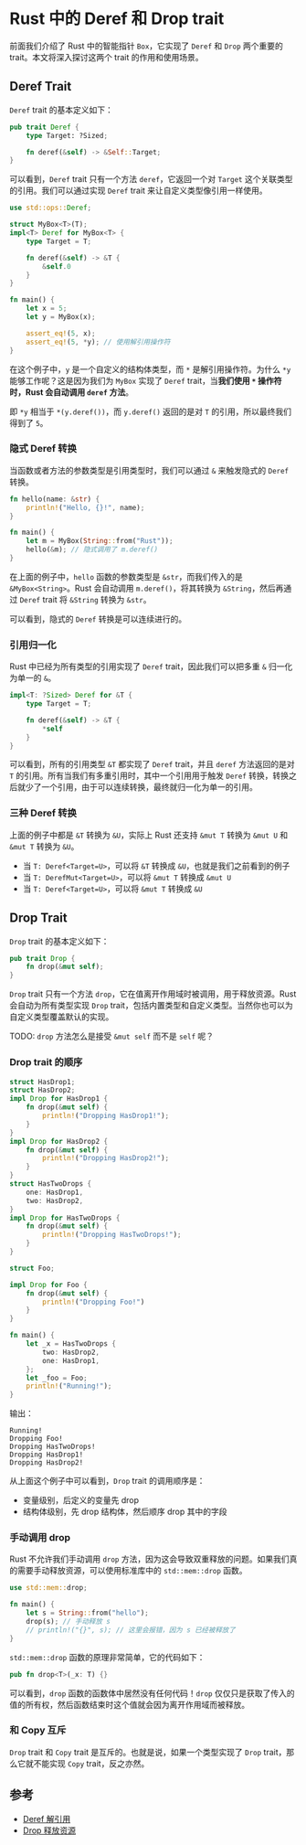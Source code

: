 # Rust 中的 Deref 和 Drop trait

前面我们介绍了 Rust 中的智能指针 `Box`，它实现了 `Deref` 和 `Drop` 两个重要的 trait。本文将深入探讨这两个 trait 的作用和使用场景。

## Deref Trait

`Deref` trait 的基本定义如下：

```rust
pub trait Deref {
    type Target: ?Sized;

    fn deref(&self) -> &Self::Target;
}
```

可以看到，`Deref` trait 只有一个方法 `deref`，它返回一个对 `Target` 这个关联类型的引用。我们可以通过实现 `Deref` trait 来让自定义类型像引用一样使用。

```rust
use std::ops::Deref;

struct MyBox<T>(T);
impl<T> Deref for MyBox<T> {
    type Target = T;

    fn deref(&self) -> &T {
        &self.0
    }
}

fn main() {
    let x = 5;
    let y = MyBox(x);

    assert_eq!(5, x);
    assert_eq!(5, *y); // 使用解引用操作符
}
```

在这个例子中，`y` 是一个自定义的结构体类型，而 `*` 是解引用操作符。为什么 `*y` 能够工作呢？这是因为我们为 `MyBox` 实现了 `Deref` trait，当**我们使用 `*` 操作符时，Rust 会自动调用 `deref` 方法**。

即 `*y` 相当于 `*(y.deref())`，而 `y.deref()` 返回的是对 `T` 的引用，所以最终我们得到了 `5`。

### 隐式 Deref 转换

当函数或者方法的参数类型是引用类型时，我们可以通过 `&` 来触发隐式的 `Deref` 转换。

```rust
fn hello(name: &str) {
    println!("Hello, {}!", name);
}

fn main() {
    let m = MyBox(String::from("Rust"));
    hello(&m); // 隐式调用了 m.deref()
}
```

在上面的例子中，`hello` 函数的参数类型是 `&str`，而我们传入的是 `&MyBox<String>`。Rust 会自动调用 `m.deref()`，将其转换为 `&String`，然后再通过 `Deref` trait 将 `&String` 转换为 `&str`。

可以看到，隐式的 `Deref` 转换是可以连续进行的。

### 引用归一化

Rust 中已经为所有类型的引用实现了 `Deref` trait，因此我们可以把多重 `&` 归一化为单一的 `&`。

```rust
impl<T: ?Sized> Deref for &T {
    type Target = T;

    fn deref(&self) -> &T {
        *self
    }
}
```

可以看到，所有的引用类型 `&T` 都实现了 `Deref` trait，并且 `deref` 方法返回的是对 `T` 的引用。所有当我们有多重引用时，其中一个引用用于触发 `Deref` 转换，转换之后就少了一个引用，由于可以连续转换，最终就归一化为单一的引用。

### 三种 Deref 转换

上面的例子中都是 `&T` 转换为 `&U`，实际上 Rust 还支持 `&mut T` 转换为 `&mut U` 和 `&mut T` 转换为 `&U`。

- 当 `T: Deref<Target=U>`，可以将 `&T` 转换成 `&U`，也就是我们之前看到的例子
- 当 `T: DerefMut<Target=U>`，可以将 `&mut T` 转换成 `&mut U`
- 当 `T: Deref<Target=U>`，可以将 `&mut T` 转换成 `&U`

## Drop Trait

`Drop` trait 的基本定义如下：

```rust
pub trait Drop {
    fn drop(&mut self);
}
```

`Drop` trait 只有一个方法 `drop`，它在值离开作用域时被调用，用于释放资源。Rust 会自动为所有类型实现 `Drop` trait，包括内置类型和自定义类型。当然你也可以为自定义类型覆盖默认的实现。

TODO: `drop` 方法怎么是接受 `&mut self` 而不是 `self` 呢？

### Drop trait 的顺序

```rust
struct HasDrop1;
struct HasDrop2;
impl Drop for HasDrop1 {
    fn drop(&mut self) {
        println!("Dropping HasDrop1!");
    }
}
impl Drop for HasDrop2 {
    fn drop(&mut self) {
        println!("Dropping HasDrop2!");
    }
}
struct HasTwoDrops {
    one: HasDrop1,
    two: HasDrop2,
}
impl Drop for HasTwoDrops {
    fn drop(&mut self) {
        println!("Dropping HasTwoDrops!");
    }
}

struct Foo;

impl Drop for Foo {
    fn drop(&mut self) {
        println!("Dropping Foo!")
    }
}

fn main() {
    let _x = HasTwoDrops {
        two: HasDrop2,
        one: HasDrop1,
    };
    let _foo = Foo;
    println!("Running!");
}
```

输出：

```
Running!
Dropping Foo!
Dropping HasTwoDrops!
Dropping HasDrop1!
Dropping HasDrop2!
```

从上面这个例子中可以看到，`Drop` trait 的调用顺序是：

- 变量级别，后定义的变量先 drop
- 结构体级别，先 drop 结构体，然后顺序 drop 其中的字段

### 手动调用 drop

Rust 不允许我们手动调用 `drop` 方法，因为这会导致双重释放的问题。如果我们真的需要手动释放资源，可以使用标准库中的 `std::mem::drop` 函数。

```rust
use std::mem::drop;

fn main() {
    let s = String::from("hello");
    drop(s); // 手动释放 s
    // println!("{}", s); // 这里会报错，因为 s 已经被释放了
}
```

`std::mem::drop` 函数的原理非常简单，它的代码如下：

```rust
pub fn drop<T>(_x: T) {}
```

可以看到，`drop` 函数的函数体中居然没有任何代码！`drop` 仅仅只是获取了传入的值的所有权，然后函数结束时这个值就会因为离开作用域而被释放。

### 和 Copy 互斥

`Drop` trait 和 `Copy` trait 是互斥的。也就是说，如果一个类型实现了 `Drop` trait，那么它就不能实现 `Copy` trait，反之亦然。

## 参考

- [Deref 解引用](https://course.rs/advance/smart-pointer/deref.html)
- [Drop 释放资源](https://course.rs/advance/smart-pointer/drop.html)
